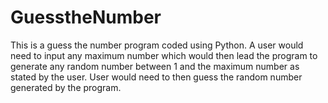 # GuesstheNumber
This is a guess the number program coded using Python. A user would need to input any maximum number which would then lead the program to generate any random number between 1 and the maximum number as stated by the user. User would need to then guess the random number generated by the program.

